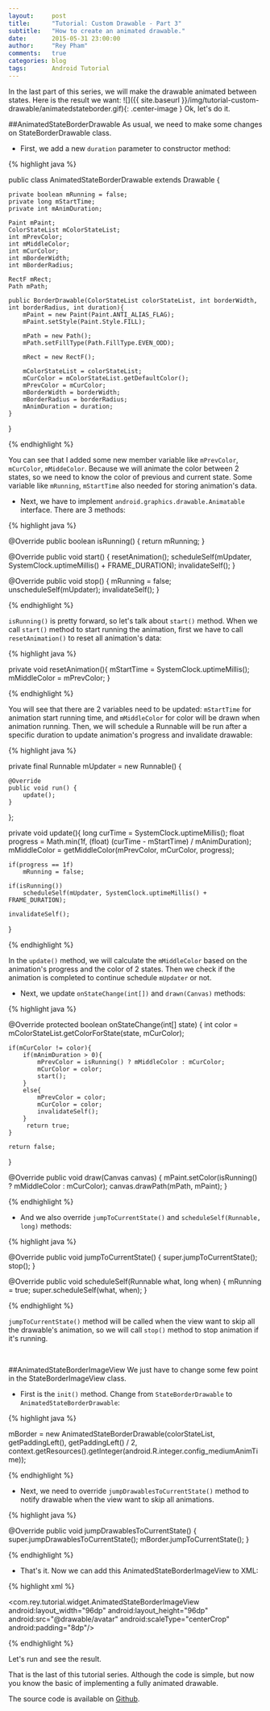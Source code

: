 ```yaml
---
layout:     post
title:      "Tutorial: Custom Drawable - Part 3"
subtitle:   "How to create an animated drawable."
date:       2015-05-31 23:00:00
author:     "Rey Pham"
comments: 	true
categories: blog 
tags:		Android Tutorial
---
```


In the last part of this series, we will make the drawable animated between states. Here is the result we want:
![]({{ site.baseurl }}/img/tutorial-custom-drawable/animatedstateborder.gif){: .center-image }
Ok, let's do it.
<br />

##AnimatedStateBorderDrawable
As usual, we need to make some changes on StateBorderDrawable class.

* First, we add a new `duration` parameter to constructor method:

{% highlight java %}

public class AnimatedStateBorderDrawable extends Drawable {

    private boolean mRunning = false;
    private long mStartTime;
    private int mAnimDuration;

    Paint mPaint;
    ColorStateList mColorStateList;
    int mPrevColor;
    int mMiddleColor;
    int mCurColor;
    int mBorderWidth;
    int mBorderRadius;

    RectF mRect;
    Path mPath;

    public BorderDrawable(ColorStateList colorStateList, int borderWidth, int borderRadius, int duration){
        mPaint = new Paint(Paint.ANTI_ALIAS_FLAG);
        mPaint.setStyle(Paint.Style.FILL);

        mPath = new Path();
        mPath.setFillType(Path.FillType.EVEN_ODD);

        mRect = new RectF();

        mColorStateList = colorStateList;
        mCurColor = mColorStateList.getDefaultColor();
        mPrevColor = mCurColor;
        mBorderWidth = borderWidth;
        mBorderRadius = borderRadius;
        mAnimDuration = duration;
    }
}	

{% endhighlight %}

You can see that I added some new member variable like `mPrevColor`, `mCurColor`, `mMiddeColor`. Because we will animate the color between 2 states, so we need to know the color of previous and current state. Some variable like `mRunning`, `mStartTime` also needed for storing animation's data.

* Next, we have to implement `android.graphics.drawable.Animatable` interface. There are 3 methods:

{% highlight java %}

@Override
public boolean isRunning() {
    return mRunning;
}

@Override
public void start() {
    resetAnimation();
    scheduleSelf(mUpdater, SystemClock.uptimeMillis() + FRAME_DURATION);
    invalidateSelf();
}

@Override
public void stop() {
    mRunning = false;
    unscheduleSelf(mUpdater);
    invalidateSelf();
}

{% endhighlight %}

`isRunning()` is pretty forward, so let's talk about `start()` method. When we call `start()` method to start running the animation, first we have to call `resetAnimation()` to reset all animation's data:

{% highlight java %}

private void resetAnimation(){
    mStartTime = SystemClock.uptimeMillis();
    mMiddleColor = mPrevColor;
}

{% endhighlight %}

You will see that there are 2 variables need to be updated: `mStartTime` for animation start running time, and `mMiddleColor` for color will be drawn when animation running.
Then, we will schedule a Runnable will be run after a specific duration to update animation's progress and invalidate drawable: 

{% highlight java %}

private final Runnable mUpdater = new Runnable() {

    @Override
    public void run() {
        update();
    }

};

private void update(){
    long curTime = SystemClock.uptimeMillis();
    float progress = Math.min(1f, (float) (curTime - mStartTime) / mAnimDuration);
    mMiddleColor = getMiddleColor(mPrevColor, mCurColor, progress);

    if(progress == 1f)
        mRunning = false;

    if(isRunning())
        scheduleSelf(mUpdater, SystemClock.uptimeMillis() + FRAME_DURATION);

    invalidateSelf();
}

{% endhighlight %}

In the `update()` method, we will calculate the `mMiddleColor` based on the animation's progress and the color of 2 states. Then we check if the animation is completed to continue schedule `mUpdater` or not.

* Next, we update `onStateChange(int[])` and `drawn(Canvas)` methods:

{% highlight java %}

@Override
protected boolean onStateChange(int[] state) {
    int color = mColorStateList.getColorForState(state, mCurColor);

    if(mCurColor != color){
        if(mAnimDuration > 0){
            mPrevColor = isRunning() ? mMiddleColor : mCurColor;
            mCurColor = color;
            start();
        }
        else{
            mPrevColor = color;
            mCurColor = color;
            invalidateSelf();
        }
         return true;
    }

    return false;
}

@Override
public void draw(Canvas canvas) {
    mPaint.setColor(isRunning() ? mMiddleColor : mCurColor);
    canvas.drawPath(mPath, mPaint);
}

{% endhighlight %}

* And we also override `jumpToCurrentState()` and `scheduleSelf(Runnable, long)` methods:

{% highlight java %}

@Override
public void jumpToCurrentState() {
    super.jumpToCurrentState();
    stop();
}

@Override
public void scheduleSelf(Runnable what, long when) {
    mRunning = true;
    super.scheduleSelf(what, when);
}

{% endhighlight %}

`jumpToCurrentState()` method will be called when the view want to skip all the drawable's animation, so we will call `stop()` method to stop animation if it's running.

<br />

##AnimatedStateBorderImageView
We just have to change some few point in the StateBorderImageView class.

* First is the `init()` method. Change from `StateBorderDrawable` to `AnimatedStateBorderDrawable`:

{% highlight java %}

mBorder = new AnimatedStateBorderDrawable(colorStateList, 
        getPaddingLeft(), 
        getPaddingLeft() / 2, 
        context.getResources().getInteger(android.R.integer.config_mediumAnimTime));

{% endhighlight %}

* Next, we need to override `jumpDrawablesToCurrentState()` method to notify drawable when the view want to skip all animations.

{% highlight java %}

@Override
public void jumpDrawablesToCurrentState() {
    super.jumpDrawablesToCurrentState();
    mBorder.jumpToCurrentState();
}
	
{% endhighlight %}

* That's it. Now we can add this AnimatedStateBorderImageView to XML:

{% highlight xml %}

<com.rey.tutorial.widget.AnimatedStateBorderImageView
    android:layout_width="96dp"
    android:layout_height="96dp"
    android:src="@drawable/avatar"
    android:scaleType="centerCrop"
    android:padding="8dp"/>
	
{% endhighlight %}

Let's run and see the result.  

That is the last of this tutorial series. Although the code is simple, but now you know the basic of implementing a fully animated drawable. 

The source code is available on [Github](https://github.com/rey5137/tutorials/tree/add_drawable_to_view).